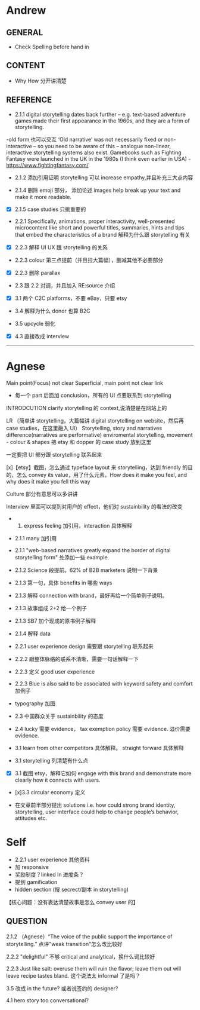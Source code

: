 # Andrew

## GENERAL

- Check Spelling before hand in

## CONTENT

- Why How 分开讲清楚

## REFERENCE

- 2.1.1 digital storytelling dates back further – e.g. text-based adventure games made their first appearance in the 1960s, and they are a form of storytelling.

-old form 也可以交互 ‘Old narrative’ was not necessarily fixed or non-interactive – so you need to be aware of this – analogue non-linear, interactive storytelling systems also exist. Gamebooks such as Fighting Fantasy were launched in the UK in the 1980s (I think even earlier in USA) - https://www.fightingfantasy.com/

- 2.1.2 添加引用证明 storytelling 可以 increase empathy,并且补充三大点内容

- 2.1.4 删除 emoji 部分， 添加论述 images help break up your text and make it more readable.

- [x] 2.1.5 case studies 只挑重要的

- 2.2.1 Specifically, animations, proper interactivity, well-presented microcontent like short and powerful titles, summaries, hints and tips that embed the characteristics of a brand 解释为什么跟 storytelling 有关

- [x] 2.2.3 解释 UI UX 跟 storytelling 的关系

- 2.2.3 colour 第三点提前（并且拉大篇幅），删减其他不必要部分

- [x] 2.2.3 删除 parallax

- 2.3 跟 2.2 对调，并且加入 RE:source 介绍

- [x] 3.1 两个 C2C platforms，不要 eBay，只要 etsy

- 3.4 解释为什么 donor 也算 B2C

- 3.5 upcycle 弱化

- [x] 4.3 直接改成 interview

---

# Agnese

Main point(Focus) not clear
Superficial, main point not clear
link

- 每一个 part 后面加 conclusion，所有的 UI 点要联系到 storytelling

INTRODCUTION
clarify storytelling 的 context,说清楚是在网站上的

LR
（简单讲 storytelling，大篇幅讲 digital storytelling on website，然后再 case studies，在这里融入 UI）
Storytelling, story and narratives difference(narratives are performative)
enviromental storytelling, movement - colour & shapes
把 etsy 和 dopper 的 case study 放到这里

一定要把 UI 部分跟 storytelling 联系起来

[x]【etsy】截图，怎么通过 typeface layout 来 storytelling，达到 friendly 的目的，怎么 convey its value，用了什么元素。How does it make you feel, and why does it make you fell this way

Culture 部分有意思可以多讲讲

Interview 里面可以提到对用户的 effect，他们对 sustainbility 的看法的改变

- 1. express feeling 加引用，interaction 具体解释

- 2.1.1 many 加引用
- 2.1.1 "web-based narratives greatly expand the border of digital storytelling form" 处添加一些 example.
- 2.1.2 Science 段提前。62% of B2B marketers 说明一下背景
- 2.1.3 第一句，具体 benefits in 哪些 ways
- 2.1.3 解释 connection with brand，最好再给一个简单例子说明。
- 2.1.3 故事组成 2+2 给一个例子
- 2.1.3 SB7 加个现成的原书例子解释
- 2.1.4 解释 data
- 2.2.1 user experience design 需要跟 storytelling 联系起来
- 2.2.2 跟整体脉络的联系不清晰，需要一句话解释一下
- 2.2.3 定义 good user experience
- 2.2.3 Blue is also said to be associated with keyword safety and comfort 加例子
- typography 加图
- 2.3 中国群众关于 sustainbility 的态度
- 2.4 lucky 需要 evidence， tax exemption policy 需要 evidence. 溢价需要 evidence.
- 3.1 learn from other competitors 具体解释。 straight forward 具体解释
- 3.1 storytelling 列清楚有什么点
- [x] 3.1 截图 etsy，解释它如何 engage with this brand and demonstrate more clearly how it connects with users.
- [x]3.3 circular economy 定义

- 在文章前半部分提出 solutions i.e. how could strong brand identity, storytelling, user interface could help to change people’s behavior, attitudes etc.

# Self

- 2.2.1 user experience 其他资料
- 加 responsive
- 奖励制度？linked In 进度条？
- 提到 gamification
- hidden section (搜 secrect/副本 in storytelling)

【核心问题：没有表达清楚故事是怎么 convey user 的】

## QUESTION

2.1.2 （Agnese）“The voice of the public support the importance of storytelling.” 点评"weak transition"怎么改比较好

2.2.2 "delightful" 不够 critical and analytical，换什么词比较好

2.2.3 Just like salt: overuse them will ruin the flavor; leave them out will leave recipe tastes bland. 这个说法太 informal 了是吗？

3.5 改成 in the future? 或者说签约的 designer?

4.1 hero story too conversational?
